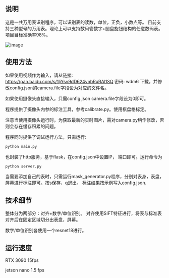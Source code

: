 ## 说明

这是一共万用表识别程序，可以识别表的读数，单位，正负，小数点等。 目前支持三种型号的万用表。理论上可以支持数码管数字+圆盘旋钮结构的任意数码表。项目目标准确率98%。

![image](https://github.com/streamer-AP/Multimeter_ocr/blob/main/tmp.jpg)


## 使用方法

如果使用视频作为输入，请从链接: https://pan.baidu.com/s/1ljYsv9dD624vnbRuRAl1SQ  密码: wdm6 下载，并修改config.json的camera.file字段设为对应的文件名。

如果使用摄像头直接输入，只需config.json camera.file字段设为0即可。

程序提供了摄像头内参的标注工具，参考calibrate.py。使用棋盘格标定。

注意当使用摄像头运行时，为获取最新的实时图片，需对camera.py稍作修改，否则会存在缓存积累的问题。

程序同时提供了调试运行方法，只需运行:

``` sh
python main.py
```

也封装了http服务，基于flask，在config.json中设置IP， 端口即可。运行命令为

```sh
python server.py
```

当需要添加自己的表时，只需运行mask_generator.py程序，分别对表身，表盘，屏幕进行标注即可。按s保存，q退出。 标注结果按示例写入config.json. 

## 技术细节

整体分为两部分：对齐+数字/单位识别。 对齐使用SIFT特征进行，将表与标准表对齐后在固定区域切分出表盘，屏幕。

数字/单位识别各使用一个resnet18进行。

## 运行速度

RTX 3090 15fps

jetson nano 1.5 fps

